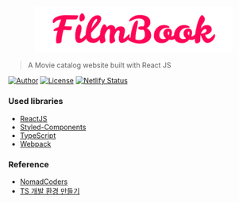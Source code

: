 <p align="center">
   <img src="src/Assets/logo.png" width="400"/>
</p>

> A Movie catalog website built with React JS

[![Author](https://img.shields.io/badge/author-RunFridge-green?style=flat)](https://github.com/RunFridge/film-book)
[![License](https://img.shields.io/github/license/RunFridge/film-book)](https://github.com/RunFridge/film-book/blob/dev/LICENSE)
[![Netlify Status](https://api.netlify.com/api/v1/badges/39906376-fa5e-490c-9dd1-63604ee4f025/deploy-status)](https://app.netlify.com/sites/film-book/deploys)

### Used libraries

- [ReactJS](https://reactjs.org/)
- [Styled-Components](https://styled-components.com/)
- [TypeScript](https://www.typescriptlang.org/)
- [Webpack](https://webpack.js.org/)

### Reference

- [NomadCoders](http://nomadcoders.co/)
- [TS 개발 환경 만들기](https://velog.io/@jhj46456/Typescript-React-%EA%B0%9C%EB%B0%9C-%ED%99%98%EA%B2%BD-%EC%A7%81%EC%A0%91-%EB%A7%8C%EB%93%A4%EA%B8%B0)
